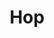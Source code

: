 ---
blog: https://hop.apache.org/blog/
git: https://github.com/apache/hop
linkedin: https://linkedin.com/company/apachehop
logohandle: apache_hop
sort: hop
tags:
- apache
title: Hop
twitter: https://x.com/ApacheHop
website: https://hop.apache.org/
youtube: https://youtube.com/channel/UCGlcYslwe03Y2zbZ1W6DAGA
---